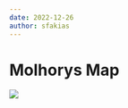 ```yaml
---
date: 2022-12-26
author: sfakias
---
```

# Molhorys Map



[![](https://blogger.googleusercontent.com/img/b/R29vZ2xl/AVvXsEgQWpw0oJQ_BZUFFRUBNyaUDNLUYGQ9TgRz_evlbCs1G3Ovbq3fZqcGHx7Eis5hBSGHSdSCTzabkKOE6gd-6rRxGJuTSJ_oJlF565nupHGZLpI-5uFdzJFDlWtc203-ZHnuL8I5GlTNZyMWjFlsd9_-zdNuc26tmGasRBC-2Ju7lZx2ZyyIP0dXOeJz/s320/Molhorys.jpg)](https://blogger.googleusercontent.com/img/b/R29vZ2xl/AVvXsEgQWpw0oJQ_BZUFFRUBNyaUDNLUYGQ9TgRz_evlbCs1G3Ovbq3fZqcGHx7Eis5hBSGHSdSCTzabkKOE6gd-6rRxGJuTSJ_oJlF565nupHGZLpI-5uFdzJFDlWtc203-ZHnuL8I5GlTNZyMWjFlsd9_-zdNuc26tmGasRBC-2Ju7lZx2ZyyIP0dXOeJz/s2048/Molhorys.jpg)



